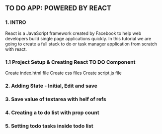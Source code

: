 ## TO DO APP: POWERED BY REACT

### 1. INTRO

React is a JavaScript framework created by Facebook to help web developers build single page applications quickly. In this tutorial we are going to create a full stack to do or task manager application from scratch with react.

### 1.1 Project Setup & Creating React TO DO Component
Create index.html file
Create css files
Create script.js file

### 2. Adding State - Initial, Edit and save

### 3. Save value of textarea with helf of refs

### 4. Creating a to do list with prop count

### 5. Setting todo tasks inside todo list
